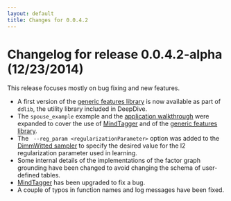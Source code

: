 ```yaml
---
layout: default
title: Changes for 0.0.4.2
---
```


# Changelog for release 0.0.4.2-alpha (12/23/2014)

This release focuses mostly on bug fixing and new features.

- A first version of the [generic features library](../gen_feats) is
        now available as part of `ddlib`, the utility library included in DeepDive.
- The `spouse_example` example and the [application
        walkthrough](../walkthrough) were
        expanded to cover the use of [MindTagger](../labeling) and of
        the [generic features library](../gen_feats).
- The ` --reg_param <regularizationParameter>` option was added to the
        [DimmWitted sampler](../sampler) to specify the desired value
        for the l2 regularization parameter used in learning.
- Some internal details of the implementations of the factor graph grounding
        have been changed to avoid changing the schema of user-defined tables.
- [MindTagger](../labeling) has been upgraded to fix a bug.
- A couple of typos in function names and log messages have been fixed.

